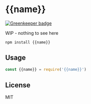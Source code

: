 # {{name}}

[![Greenkeeper badge](https://badges.greenkeeper.io/bcomnes/esm-template.svg)](https://greenkeeper.io/)

WIP - nothing to see here

```
npm install {{name}}
```

## Usage

``` js
const {{name}} = require('{{name}}')
```

## License

MIT
